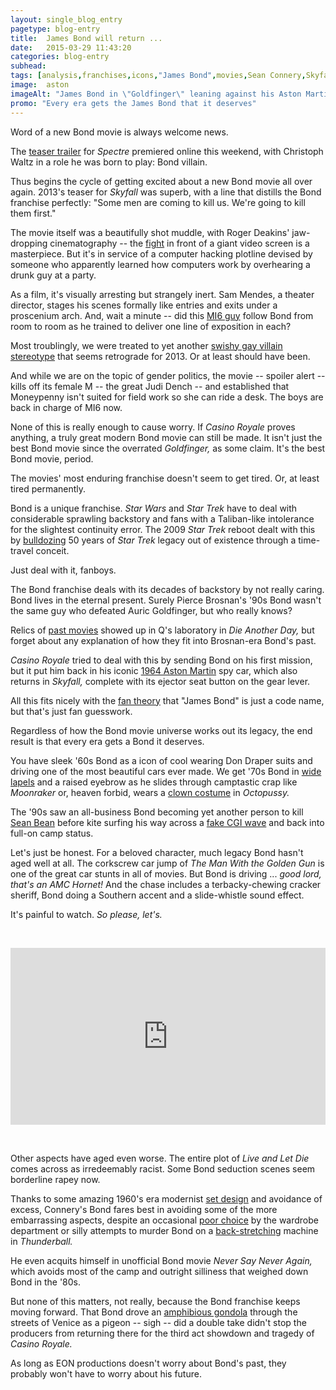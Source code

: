 ```yaml
---
layout: single_blog_entry
pagetype: blog-entry
title:  James Bond will return ...
date:   2015-03-29 11:43:20
categories: blog-entry
subhead:
tags: [analysis,franchises,icons,"James Bond",movies,Sean Connery,Skyfall,Spectre]
image:  aston
imageAlt: "James Bond in \"Goldfinger\" leaning against his Aston Martin D5"
promo: "Every era gets the James Bond that it deserves"
---  
```



Word of a new Bond movie is always welcome news.

The [teaser trailer][12] for *Spectre* premiered online this weekend, with Christoph Waltz in a role he was born to play: Bond villain.

Thus begins the cycle of getting excited about a new Bond movie all over again. 2013's teaser for *Skyfall* was superb, with a line that distills the Bond franchise perfectly: "Some men are coming to kill us. We're going to kill them first."

The movie itself was a beautifully shot muddle, with Roger Deakins' jaw-dropping cinematography -- the [fight][13] in front of a giant video screen is a masterpiece. But it's in service of a computer hacking plotline devised by someone who apparently learned how computers work by overhearing a drunk guy at a party.

As a film, it's visually arresting but strangely inert. Sam Mendes, a theater director, stages his scenes formally like entries and exits under a proscenium arch. And, wait a minute -- did this [MI6 guy][15] follow Bond from room to room as he trained to deliver one line of exposition in each?

Most troublingly, we were treated to yet another [swishy gay villain stereotype][14] that seems retrograde for 2013. Or at least should have been.

And while we are on the topic of gender politics, the movie -- spoiler alert -- kills off its female M -- the great Judi Dench -- and established that Moneypenny isn't suited for field work so she can ride a desk. The boys are back in charge of MI6 now.

None of this is really enough to cause worry. If *Casino Royale* proves anything, a truly great modern Bond movie can still be made. It isn't just the best Bond movie since the overrated *Goldfinger,* as some claim. It's the best Bond movie, period.

The movies' most enduring franchise doesn't seem to get tired. Or, at least tired permanently.

[11]: https://www.youtube.com/watch?v=xJ4dAY3DW4c
[12]: https://www.youtube.com/watch?v=GvQJbF2CXLQ
[13]: https://www.youtube.com/watch?v=kUyrRn-9rEQ
[14]: http://tvtropes.org/pmwiki/pmwiki.php/Main/SissyVillain
[15]: https://www.youtube.com/watch?v=hAf3Mf2QPjA


Bond is a unique franchise. *Star Wars* and *Star Trek* have to deal with considerable sprawling backstory and fans with a Taliban-like intolerance for the slightest continuity error. The 2009 *Star Trek* reboot dealt with this by [bulldozing][3] 50 years of *Star Trek* legacy out of existence through a time-travel conceit.

Just deal with it, fanboys.

The Bond franchise deals with its decades of backstory by not really caring. Bond lives in the eternal present. Surely Pierce Brosnan's '90s Bond wasn't the same guy who defeated Auric Goldfinger, but who really knows?

Relics of [past movies][2] showed up in Q's laboratory in *Die Another Day,* but forget about any explanation of how they fit into Brosnan-era Bond's past.

*Casino Royale* tried to deal with this by sending Bond on his first mission, but it put him back in his iconic [1964 Aston Martin][1] spy car, which also returns in *Skyfall,* complete with its ejector seat button on the gear lever.

All this fits nicely with the [fan theory][4] that "James Bond" is just a code name, but that's just fan guesswork.

Regardless of how the Bond movie universe works out its legacy, the end result is that every era gets a Bond it deserves.

You have sleek '60s Bond as a icon of cool wearing Don Draper suits and driving one of the most beautiful cars ever made. We get '70s Bond in [wide lapels][5] and a raised eyebrow as he slides through camptastic crap like *Moonraker* or, heaven forbid, wears a [clown costume][6] in *Octopussy.*

The '90s saw an all-business Bond becoming yet another person to kill [Sean Bean][7] before kite surfing his way across a [fake CGI wave][8] and back into full-on camp status.

Let's just be honest. For a beloved character, much legacy Bond hasn't aged well at all. The corkscrew car jump of *The Man With the Golden Gun* is one of the great car stunts in all of movies. But Bond is driving ...  *good lord, that's an AMC Hornet!*  And the chase includes a terbacky-chewing cracker sheriff, Bond doing a Southern accent and a slide-whistle sound effect.

It's painful to watch. *So please, let's.*

&nbsp;

<style>.embed-container { position: relative; padding-bottom: 56.25%; height: 0; overflow: hidden; max-width: 100%; } .embed-container iframe, .embed-container object, .embed-container embed { position: absolute; top: 0; left: 0; width: 100%; height: 100%; }</style><div class='embed-container'><iframe src='http://www.youtube.com/embed/fzCIbhLUUA0' frameborder='0' allowfullscreen></iframe></div>

&nbsp;

Other aspects have aged even worse. The entire plot of *Live and Let Die* comes across as irredeemably racist. Some Bond seduction scenes seem borderline rapey now.

Thanks to some amazing 1960's era modernist [set design][12] and avoidance of excess, Connery's Bond fares best in avoiding some of the more embarrassing aspects, despite an occasional [poor choice][9] by the wardrobe department or silly attempts to murder Bond on a [back-stretching][10] machine in *Thunderball.*

He even acquits himself in unofficial Bond movie *Never Say Never Again,* which avoids most of the camp and outright silliness that weighed down Bond in the '80s.

But none of this matters, not really, because the Bond franchise keeps moving forward. That Bond drove an [amphibious gondola][11] through the streets of Venice as a pigeon  -- sigh -- did a double take didn't stop the producers from returning there for the third act showdown and tragedy of *Casino Royale.*

As long as EON productions doesn't worry about Bond's past, they probably won't have to worry about his future.

[1]: http://uncrate.com/p/2010/06/64-aston-martin-db5-xl.jpg
[2]: http://www.bashthemonkey.com/images/In_jokes/dad1.jpg
[3]: http://www.trekbbs.com/showthread.php?t=75505
[4]: http://fantheories.wikia.com/wiki/James_Bond
[5]: http://i.ndtvimg.com/mt/movies/2012-09/roger-abuse.jpg
[6]: http://thesuitsofjamesbond.com/wp-content/uploads/2014/07/Octopussy-Clown-Suit.jpg
[7]: http://www.ign.com/articles/2014/08/11/the-many-deaths-of-sean-bean
[8]: http://www.chud.com/articles/content_images/17/WorstCGI-Bond1.jpg
[9]: https://s-media-cache-ak0.pinimg.com/236x/38/45/f4/3845f4d0974ac26efffc3baf28940cf0.jpg
[10]: https://www.youtube.com/watch?v=2KkSOqp3omA
[11]: http://www.youtube.com/watch?v=KWlmUHjuQRo&t=2m19s
[12]: http://carrolltrustcase.com/wp-content/uploads/2014/05/yolt-osato-office.jpg
